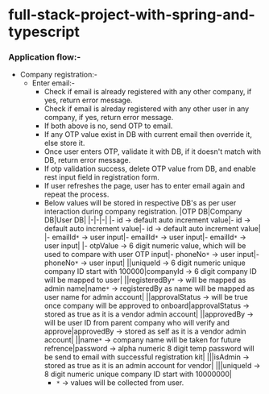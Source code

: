 # full-stack-project-with-spring-and-typescript

### Application flow:-

- Company registration:-
  - Enter email:-
    - Check if email is already registered with any other company, if yes, return error message.
    - Check if email is alreday registered with any other user in any company, if yes, return error message.
    - If both above is no, send OTP to email.
    - If any OTP value exist in DB with current email then override it, else store it.
    - Once user enters OTP, validate it with DB, if it doesn't match with DB, return error message.
    - If otp validation success, delete OTP value from DB, and enable rest input field in registration form.
    - If user refreshes the page, user has to enter email again and repeat the process.
    - Below values will be stored in respective DB's as per user interaction during company registration.
      |OTP DB|Company DB|User DB|
      |-|-|-|
      |- id -> default auto increment value|- id -> default auto increment value|- id -> default auto increment value|
      |- emailId`*` -> user input|- emailId`*` -> user input|- emailId`*` -> user input|
      |- otpValue -> 6 digit numeric value, which will be used to compare with user OTP input|- phoneNo`*` -> user input|- phoneNo`*` -> user input|
      ||uniqueId -> 6 digit numeric unique company ID start with 100000|companyId -> 6 digit company ID will be mapped to user|
      ||registeredBy`*` -> will be mapped as admin name|name`*` -> registeredBy as name will be mapped as user name for admin account|
      ||approvalStatus -> will be true once company will be approved to onboard|approvalStatus -> stored as true as it is a vendor admin account|
      ||approvedBy -> will be user ID from parent company who will verify and approve|approvedBy -> stored as self as it is a vendor admin account|
      ||name`*` -> company name will be taken for future refrence|password -> alpha numeric 8 digit temp password will be send to email with successful registration kit|
      |||isAdmin -> stored as true as it is an admin account for vendor|
      |||uniqueId -> 8 digit numeric unique company ID start with 10000000|
        - `*` -> values will be collected from user.

